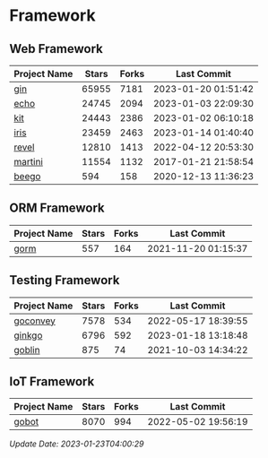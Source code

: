# Framework

## Web Framework
| Project Name | Stars | Forks | Last Commit |
| ------------ | ----- | ----- | ----------- |
| [gin](https://github.com/gin-gonic/gin) | 65955 | 7181 | 2023-01-20 01:51:42 |
| [echo](https://github.com/labstack/echo) | 24745 | 2094 | 2023-01-03 22:09:30 |
| [kit](https://github.com/go-kit/kit) | 24443 | 2386 | 2023-01-02 06:10:18 |
| [iris](https://github.com/kataras/iris) | 23459 | 2463 | 2023-01-14 01:40:40 |
| [revel](https://github.com/revel/revel) | 12810 | 1413 | 2022-04-12 20:53:30 |
| [martini](https://github.com/go-martini/martini) | 11554 | 1132 | 2017-01-21 21:58:54 |
| [beego](https://github.com/astaxie/beego) | 594 | 158 | 2020-12-13 11:36:23 |

## ORM Framework
| Project Name | Stars | Forks | Last Commit |
| ------------ | ----- | ----- | ----------- |
| [gorm](https://github.com/jinzhu/gorm) | 557 | 164 | 2021-11-20 01:15:37 |

## Testing Framework
| Project Name | Stars | Forks | Last Commit |
| ------------ | ----- | ----- | ----------- |
| [goconvey](https://github.com/smartystreets/goconvey) | 7578 | 534 | 2022-05-17 18:39:55 |
| [ginkgo](https://github.com/onsi/ginkgo) | 6796 | 592 | 2023-01-18 13:18:48 |
| [goblin](https://github.com/franela/goblin) | 875 | 74 | 2021-10-03 14:34:22 |

## IoT Framework
| Project Name | Stars | Forks | Last Commit |
| ------------ | ----- | ----- | ----------- |
| [gobot](https://github.com/hybridgroup/gobot) | 8070 | 994 | 2022-05-02 19:56:19 |

*Update Date: 2023-01-23T04:00:29*